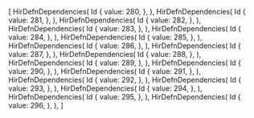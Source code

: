 [
    HirDefnDependencies(
        Id {
            value: 280,
        },
    ),
    HirDefnDependencies(
        Id {
            value: 281,
        },
    ),
    HirDefnDependencies(
        Id {
            value: 282,
        },
    ),
    HirDefnDependencies(
        Id {
            value: 283,
        },
    ),
    HirDefnDependencies(
        Id {
            value: 284,
        },
    ),
    HirDefnDependencies(
        Id {
            value: 285,
        },
    ),
    HirDefnDependencies(
        Id {
            value: 286,
        },
    ),
    HirDefnDependencies(
        Id {
            value: 287,
        },
    ),
    HirDefnDependencies(
        Id {
            value: 288,
        },
    ),
    HirDefnDependencies(
        Id {
            value: 289,
        },
    ),
    HirDefnDependencies(
        Id {
            value: 290,
        },
    ),
    HirDefnDependencies(
        Id {
            value: 291,
        },
    ),
    HirDefnDependencies(
        Id {
            value: 292,
        },
    ),
    HirDefnDependencies(
        Id {
            value: 293,
        },
    ),
    HirDefnDependencies(
        Id {
            value: 294,
        },
    ),
    HirDefnDependencies(
        Id {
            value: 295,
        },
    ),
    HirDefnDependencies(
        Id {
            value: 296,
        },
    ),
]